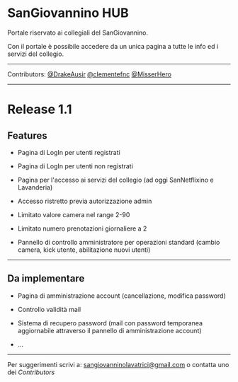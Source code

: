 # SanGiovannino HUB

Portale riservato ai collegiali del SanGiovannino.

Con il portale è possibile accedere da un unica pagina a tutte le info ed i servizi del collegio.

---

Contributors: [@DrakeAusir](https://github.com/DrakeAusir) [@clementefnc](https://github.com/clementefnc) [@MisserHero](https://github.com/MisserHero)

---

# Release 1.1

## Features

+ Pagina di LogIn per utenti registrati

+ Pagina di LogIn per utenti non registrati

+ Pagina per l'accesso ai servizi del collegio (ad oggi SanNetflixino e Lavanderia)

+ Accesso ristretto previa autorizzazione admin

+ Limitato valore camera nel range 2-90

+ Limitato numero prenotazioni giornaliere a 2 

+ Pannello di controllo amministratore per operazioni standard (cambio camera, kick utente, abilitazione nuovi utenti)

---

## Da implementare

+ Pagina di amministrazione account (cancellazione, modifica password)

+ Controllo validità mail

+ Sistema di recupero password (mail con password temporanea aggiornabile attraverso il pannello di amministrazione account)

+ ...

---

Per suggerimenti scrivi a: [sangiovanninolavatrici@gmail.com](mailto:sangiovanninolavatrici@gmail.com) o contatta uno dei *Contributors*
